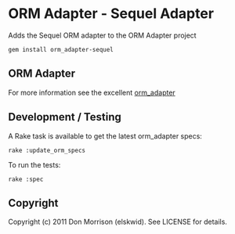 ORM Adapter - Sequel Adapter
============================

Adds the Sequel ORM adapter to the ORM Adapter project

    gem install orm_adapter-sequel

ORM Adapter
-----------

For more information see the excellent [orm_adapter](http://github.com/ianwhite/orm_adapter)

Development / Testing
-------------------

A Rake task is available to get the latest orm_adapter specs:

    rake :update_orm_specs

To run the tests:

    rake :spec

Copyright
---------

Copyright (c) 2011 Don Morrison (elskwid). See LICENSE for details.
